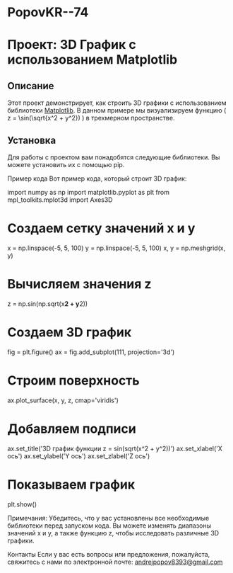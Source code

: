 # PopovKR--74
# Проект: 3D График с использованием Matplotlib

## Описание

Этот проект демонстрирует, как строить 3D графики с использованием библиотеки [Matplotlib](https://matplotlib.org/). В данном примере мы визуализируем функцию \( z = \sin(\sqrt{x^2 + y^2}) \) в трехмерном пространстве.

## Установка

Для работы с проектом вам понадобятся следующие библиотеки. Вы можете установить их с помощью pip.

Пример кода
Вот пример кода, который строит 3D график:


import numpy as np
import matplotlib.pyplot as plt
from mpl_toolkits.mplot3d import Axes3D

# Создаем сетку значений x и y
x = np.linspace(-5, 5, 100)
y = np.linspace(-5, 5, 100)
x, y = np.meshgrid(x, y)

# Вычисляем значения z
z = np.sin(np.sqrt(x**2 + y**2))

# Создаем 3D график
fig = plt.figure()
ax = fig.add_subplot(111, projection='3d')

# Строим поверхность
ax.plot_surface(x, y, z, cmap='viridis')

# Добавляем подписи
ax.set_title('3D график функции z = sin(sqrt(x^2 + y^2))')
ax.set_xlabel('X ось')
ax.set_ylabel('Y ось')
ax.set_zlabel('Z ось')

# Показываем график
plt.show()

Примечания:
Убедитесь, что у вас установлены все необходимые библиотеки перед запуском кода.
Вы можете изменять диапазоны значений x и y, а также функцию z, чтобы исследовать различные 3D графики.

Контакты
Если у вас есть вопросы или предложения, пожалуйста, свяжитесь с нами по электронной почте: andrejpopov8393@gmail.com
